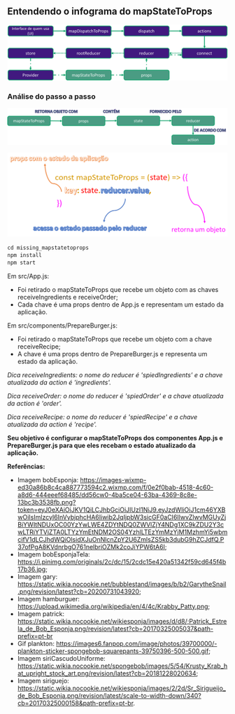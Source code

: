 ## Entendendo o infograma do mapStateToProps

![react-redux](images/map-State-To-Props-info.png)

### Análise do passo a passo
![mapStateToProps](images/map-State-To-Props.png)

![mapStateToProps](images/map-State-To-Props-exp.png)

```javascript
cd missing_mapstatetoprops
npm install
npm start
```

Em src/App.js:
- Foi retirado o mapStateToProps que recebe um objeto com as chaves receiveIngredients e receiveOrder;
- Cada chave é uma props dentro de App.js e representam um estado da aplicação.

Em src/components/PrepareBurger.js:
- Foi retirado o mapStateToProps que recebe um objeto com a chave receiveRecipe;
- A chave é uma props dentro de PrepareBurger.js e representa um estado da aplicação.

*Dica receiveIngredients: o nome do reducer é 'spiedIngredients' e a chave atualizada da action é 'ingredients'.*

*Dica receiveOrder: o nome do reducer é 'spiedOrder' e a chave atualizada da action é 'order'.*

*Dica receiveRecipe: o nome do reducer é 'spiedRecipe' e a chave atualizada da action é 'recipe'.*

**Seu objetivo é configurar o mapStateToProps dos componentes App.js e PrepareBurger.js para que eles recebam o estado atualizado da aplicação.**

**Referências:**

- Imagem bobEsponja: https://images-wixmp-ed30a86b8c4ca887773594c2.wixmp.com/f/0e2f0bab-4518-4c60-a8d6-444eeef68485/dd56cw0-4ba5ce04-63ba-4369-8c8e-13bc3b3538fb.png?token=eyJ0eXAiOiJKV1QiLCJhbGciOiJIUzI1NiJ9.eyJzdWIiOiJ1cm46YXBwOiIsImlzcyI6InVybjphcHA6Iiwib2JqIjpbW3sicGF0aCI6IlwvZlwvMGUyZjBiYWItNDUxOC00YzYwLWE4ZDYtNDQ0ZWVlZjY4NDg1XC9kZDU2Y3cwLTRiYTVjZTA0LTYzYmEtNDM2OS04YzhlLTEzYmMzYjM1MzhmYi5wbmcifV1dLCJhdWQiOlsidXJuOnNlcnZpY2U6ZmlsZS5kb3dubG9hZCJdfQ.P37ofPgA8KVdnrbgO761nelbriOZMk2coJiYPW6tA6I;
- Imagem bobEsponjaTela: https://i.pinimg.com/originals/2c/dc/15/2cdc15e420a51342f59cd645f4b17b36.jpg;
- Imagem gary: https://static.wikia.nocookie.net/bubblestand/images/b/b2/GarytheSnail.png/revision/latest?cb=20200731043920;
- Imagem hamburguer: https://upload.wikimedia.org/wikipedia/en/4/4c/Krabby_Patty.png;
- Imagem patrick: https://static.wikia.nocookie.net/wikiesponja/images/d/d8/;Patrick_Estrela_de_Bob_Esponja.png/revision/latest?cb=20170325005037&path-prefix=pt-br
- Gif plankton: https://images6.fanpop.com/image/photos/39700000/-plankton-sticker-spongebob-squarepants-39750396-500-500.gif;
- Imagem siriCascudoUniforme: https://static.wikia.nocookie.net/spongebob/images/5/54/Krusty_Krab_hat_upright_stock_art.png/revision/latest?cb=20181228020634;
- Imagem siriguejo: https://static.wikia.nocookie.net/wikiesponja/images/2/2d/Sr_Sirigueijo_de_Bob_Esponja.png/revision/latest/scale-to-width-down/340?cb=20170325000158&path-prefix=pt-br.
